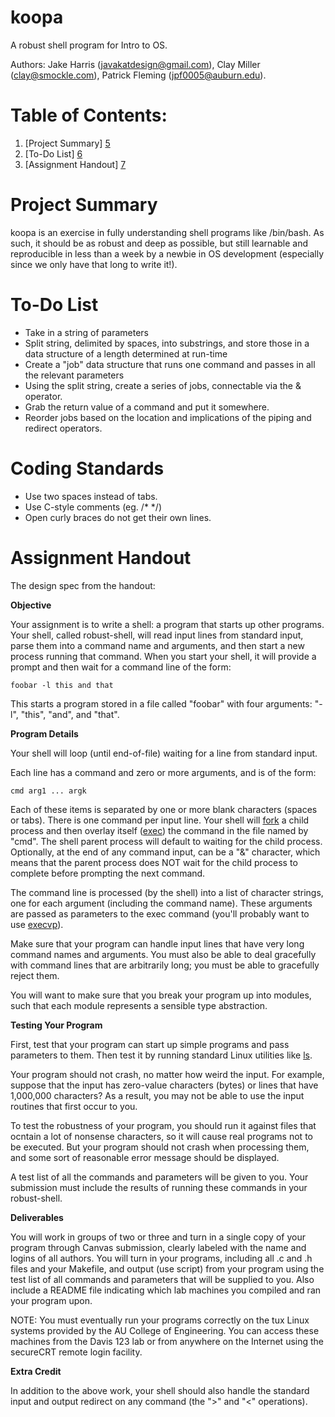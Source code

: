 koopa
=====

A robust shell program for Intro to OS.

Authors: Jake Harris (javakatdesign@gmail.com), Clay Miller (clay@smockle.com), Patrick Fleming (jpf0005@auburn.edu).

Table of Contents:
=====
1. [Project Summary] [5]
2. [To-Do List] [6]
3. [Assignment Handout] [7]

[5]: #project-summary "Project Summary"
[6]: #to-do-list "To-Do List"
[7]: #assignment-handout "Assignment Handout"



Project Summary
=====
koopa is an exercise in fully understanding shell programs like /bin/bash. As such, it should be as robust and deep as possible, but still learnable and reproducible in less than a week by a newbie in OS development (especially since we only have that long to write it!).

To-Do List
=====
- Take in a string of parameters
- Split string, delimited by spaces, into substrings, and store those in a data structure of a length determined at run-time
- Create a "job" data structure that runs one command and passes in all the relevant parameters
- Using the split string, create a series of jobs, connectable via the & operator.
- Grab the return value of a command and put it somewhere.
- Reorder jobs based on the location and implications of the piping and redirect operators.

Coding Standards
====
- Use two spaces instead of tabs.
- Use C-style comments (eg. /* */)
- Open curly braces do not get their own lines.

Assignment Handout
=====
The design spec from the handout:

**Objective**

Your assignment is to write a shell: a program that starts up other programs. Your shell, called robust-shell, will read input lines from standard input, parse them into a command name and arguments, and then start a new process running that command. When you start your shell, it will provide a prompt and then wait for a command line of the form:

    foobar -l this and that

This starts a program stored in a file called "foobar" with four arguments: "-l", "this", "and", and "that".

**Program Details**

Your shell will loop (until end-of-file) waiting for a line from standard input.

Each line has a command and zero or more arguments, and is of the form:

    cmd arg1 ... argk

Each of these items is separated by one or more blank characters (spaces or tabs). There is one command per input line. Your shell will [fork][1] a child process and then overlay itself ([exec][2]) the command in the file named by "cmd". The shell parent process will default to waiting for the child process. Optionally, at the end of any command input, can be a "&" character, which means that the parent process does NOT wait for the child process to complete before prompting the next command.

The command line is processed (by the shell) into a list of character strings, one for each argument (including the command name). These arguments are passed as parameters to the exec command (you'll probably want to use [execvp][3]).

Make sure that your program can handle input lines that have very long command names and arguments. You must also be able to deal gracefully with command lines that are arbitrarily long; you must be able to gracefully reject them.

You will want to make sure that you break your program up into modules, such that each module represents a sensible type abstraction.

[1]: http://linux.die.net/man/2/fork/		"fork"
[2]: http://linux.die.net/man/3/exec/		"exec"
[3]: http://linux.die.net/man/3/execvp/ "execvp"

**Testing Your Program**

First, test that your program can start up simple programs and pass parameters to them. Then test it by running standard Linux utilities like [ls][4].

Your program should not crash, no matter how weird the input. For example, suppose that the input has zero-value characters (bytes) or lines that have 1,000,000 characters? As a result, you may not be able to use the input routines that first occur to you.

To test the robustness of your program, you should run it against files that ocntain a lot of nonsense characters, so it will cause real programs not to be executed. But your program should not crash when processing them, and some sort of reasonable error message should be displayed.

A test list of all the commands and parameters will be given to you. Your submission must include the results of running these commands in your robust-shell.

[4]: http://linux.die.net/man/1/ls/		"ls"

**Deliverables**

You will work in groups of two or three and turn in a single copy of your program through Canvas submission, clearly labeled with the name and logins of all authors. You will turn in your programs, including all .c and .h files and your Makefile, and output (use script) from your program using the test list of all commands and parameters that will be supplied to you. Also include a README file indicating which lab machines you compiled and ran your program upon.

NOTE: You must eventually run your programs correctly on the tux Linux systems provided by the AU College of Engineering. You can access these machines from the Davis 123 lab or from anywhere on the Internet using the secureCRT remote login facility.

**Extra Credit**

In addition to the above work, your shell should also handle the standard input and output redirect on any command (the ">" and "<" operations).
